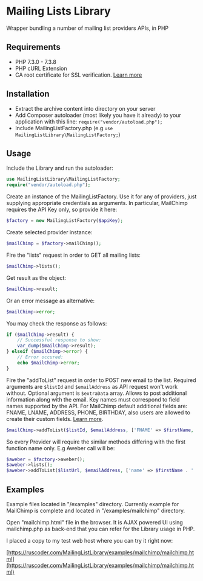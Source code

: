 # Mailing Lists Library

Wrapper bundling a number of mailing list providers APIs, in PHP

## Requirements

* PHP 7.3.0 - 7.3.8
* PHP cURL Extension
* CA root certificate for SSL verification. [Learn more](http://snippets.webaware.com.au/howto/stop-turning-off-curlopt_ssl_verifypeer-and-fix-your-php-config/)

## Installation

* Extract the archive content into directory on your server
* Add Composer autoloader (most likely you have it already) to your application with this line: ```require("vendor/autoload.php");```
* Include MailingListFactory.php (e.g ```use MailingListLibrary\MailingListFactory;```)

## Usage

Include the Library and run the autoloader:
```php
use MailingListLibrary\MailingListFactory;
require("vendor/autoload.php");
```
Create an instance of the MailingListFactory.
Use it for any of providers, just supplying appropriate credentials as arguments.
In particular, MailChimp requires the API Key only, so provide it here:  
```php 
$factory = new MailingListFactory($apiKey);
```
Create selected provider instance:
```php
$mailChimp = $factory->mailChimp();
``` 
Fire the "lists" request in order to GET all mailing lists:
```php
$mailChimp->lists();
```
Get result as the object:
```php
$mailChimp->result;
```
Or an error message as alternative:
```php
$mailChimp->error;
```
You may check the response as follows:
```php
if ($mailChimp->result) {
    // Successful response to show:
    var_dump($mailChimp->result);
} elseif ($mailChimp->error) {
    // Error occured:
    echo $mailChimp->error;
}
```
Fire the "addToList" request in order to POST new email to the list.
Required arguments are ``$listId`` and ``$emailAddress`` as API request won't work without.
Optional argument is ``$extraData`` array. Allows to post additional information along with the email.
Key names must correspond to field names supported by the API. 
For MailChimp default additional fields are: FNAME, LNAME, ADDRESS, PHONE, BIRTHDAY, also users
are allowed to create their custom fields. [Learn more](https://mailchimp.com/help/set-default-merge-values/).
```php
$mailChimp->addToList($listId, $emailAddress, ['FNAME' => $firstName, 'LNAME' => $lastName]);
```
So every Provider will require the similar methods differing with the first 
function name only. E.g Aweber call will be:
```php
$aweber = $factory->aweber();
$aweber->lists();
$aweber->addToList($listUrl, $emailAddress, ['name' => $firstName . ' ' . $lastName]);
```

## Examples

Example files located in "/examples" directory. Currently example for MailChimp is complete
and located in "/examples/mailchimp" directory.

Open "mailchimp.html" file in the browser. It is AJAX powered UI using mailchimp.php as back-end 
that you can refer for the Library usage in PHP.

I placed a copy to my test web host where you can try it right now:

 [https://ruscoder.com/MailingListLibrary/examples/mailchimp/mailchimp.html](https://ruscoder.com/MailingListLibrary/examples/mailchimp/mailchimp.html)